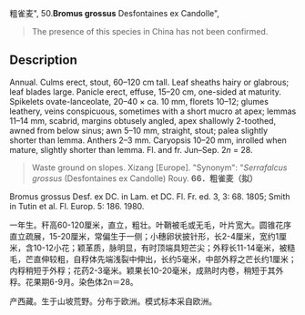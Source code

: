 粗雀麦",
50.**Bromus grossus** Desfontaines ex Candolle",

> The presence of this species in China has not been confirmed.

## Description
Annual. Culms erect, stout, 60–120 cm tall. Leaf sheaths hairy or glabrous; leaf blades large. Panicle erect, effuse, 15–20 cm, one-sided at maturity. Spikelets ovate-lanceolate, 20–40 × ca. 10 mm, florets 10–12; glumes leathery, veins conspicuous, sometimes with a short mucro at apex; lemmas 11–14 mm, scabrid, margins obtusely angled, apex shallowly 2-toothed, awned from below sinus; awn 5–10 mm, straight, stout; palea slightly shorter than lemma. Anthers 2–3 mm. Caryopsis 10–20 mm, inrolled when mature, slightly shorter than lemma. Fl. and fr. Jun–Sep. 2*n* = 28.

> Waste ground on slopes. Xizang [Europe].
  "Synonym": "*Serrafalcus grossus* (Desfontaines ex Candolle) Rouy.
**66．粗雀麦（拟）**

Bromus grossus Desf. ex DC. in Lam. et DC. Fl. Fr. ed. 3, 3: 68. 1805; Smith in Tutin et al. Fl. Europ. 5: 186. 1980.

一年生。秆高60-120厘米，直立，粗壮。叶鞘被毛或无毛，叶片宽大。圆锥花序直立疏展，15-20厘米，常偏生于一侧；小穗卵状披针形，长2-4厘米，宽约1厘米，含10-12小花；颖革质，脉明显，有时顶端具短芒尖；外稃长11-14毫米，被糙毛，芒直伸较粗，自稃体先端浅裂中伸出，长约5毫米，中部外稃之芒长约1厘米；内稃稍短于外稃；花药2-3毫米。颖果长10-20毫米，成熟时内卷，稍短于其外稃。花果期6-9月。染色体2n＝28。

产西藏。生于山坡荒野。分布于欧洲。模式标本采自欧洲。
